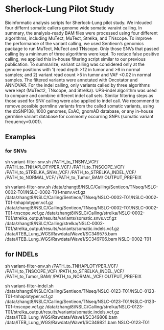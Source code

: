# Sherlock-Lung Pilot Study
Bioinformatic analysis scripts for Sherlock-Lung pilot study. We inlcuded four differnt somatic callers genome wide somatic varaint calling. In summary, the analysis-ready BAM files were processed using four different algorithms, including MuTect, MuTect, Strelka, and TNscope. To improve the performance of the variant calling, we used Sentieon’s genomics package to run MuTect, MuTect and TNscope. Only those SNVs that passed calling by a minimum of three algorithms were kept. To reduce false positive calling, we applied this in-house filtering script similar to our previous publication. To summarize, variant calling was considered only at the genome positions with 1) read depth >12 in tumor and >6 in normal samples; and 2) variant read count >5 in tumor and VAF <0.02 in normal samples. The filtered variants were annotated with Oncotator and ANNOVAR. For the indel calling, only variants called by three algorithms were kept (MuTect2, TNscope, and Strelka). UPS-indel algorithm was used to compare and combine different indel call sets. Similar filtering steps as those used for SNV calling were also applied to indel call. We recommend to remove possible germline variants from the called somatic variants, using the dbSNP138, 1000 genomes, ExAC, gnomAD database, or any in-house germline variant database for commonly occurring SNPs (somatic variant frequency<0.001). 


## Examples

### for SNVs
sh variant-filter-snv.sh /PATH_to_TNSNV_VCF/ /PATH_to_TNHAPLOTYPER_VCF/ /PATH_to_TNSCOPE_VCF/ /PATH_to_STRELKA_SNVs_VCF/ /PATH_to_STRELKA_INDEL_VCF/ /PATH_to_NORMAL_VCF/ /PATH_to_Tumor_BAM/ OUTPUT_PREFEIX

sh variant-filter-snv.sh /data/zhangt8/NSLC/Calling/Sentieon/TNseq/NSLC-0002-T01/NSLC-0002-T01-tnsnv.vcf.gz /data/zhangt8/NSLC/Calling/Sentieon/TNseq/NSLC-0002-T01/NSLC-0002-T01-tnhaplotyper.vcf.gz /data/zhangt8/NSLC/Calling/Sentieon/TNseq/NSLC-0002-T01/NSLC-0002-T01-tnscope.vcf.gz /data/zhangt8/NSLC/Calling/strelka/NSLC-0002-T01/strelka_output/results/variants/somatic.snvs.vcf.gz /data/zhangt8/NSLC/Calling/strelka/NSLC-0002-T01/strelka_output/results/variants/somatic.indels.vcf.gz /data/ITEB_Lung_WGS/Rawdata/Wave1/SC349575.bam /data/ITEB_Lung_WGS/Rawdata/Wave1/SC349706.bam NSLC-0002-T01

## for INDELs
sh variant-filter-snv.sh /PATH_to_TNHAPLOTYPER_VCF/ /PATH_to_TNSCOPE_VCF/ /PATH_to_STRELKA_INDEL_VCF/ /PATH_to_Tumor_BAM/ /PATH_to_NORMAL_VCF/ OUTPUT_PREFEIX

sh variant-filter-indel.sh /data/zhangt8/NSLC/Calling/Sentieon/TNseq/NSLC-0123-T01/NSLC-0123-T01-tnhaplotyper.vcf.gz /data/zhangt8/NSLC/Calling/Sentieon/TNseq/NSLC-0123-T01/NSLC-0123-T01-tnscope.vcf.gz /data/zhangt8/NSLC/Calling/strelka/NSLC-0123-T01/strelka_output/results/variants/somatic.indels.vcf.gz /data/ITEB_Lung_WGS/Rawdata/Wave1/SC349808.bam /data/ITEB_Lung_WGS/Rawdata/Wave1/SC349821.bam NSLC-0123-T01
